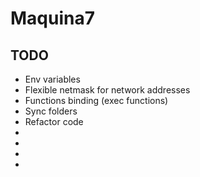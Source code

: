 # Maquina7

## TODO
- Env variables
- Flexible netmask for network addresses
- Functions binding (exec functions)
- Sync folders
- Refactor code
- 
- 
- 
- 






